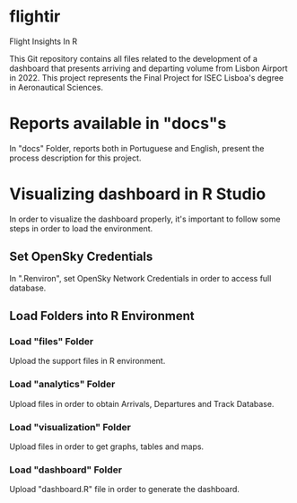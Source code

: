 # flightir
Flight Insights In R

This Git repository contains all files related to the development of a dashboard that presents arriving and departing volume from Lisbon Airport in 2022. This project represents the Final Project for ISEC Lisboa's degree in Aeronautical Sciences. 

# Reports available in "docs"s

In "docs" Folder, reports both in Portuguese and English, present the process description for this project.

# Visualizing dashboard in R Studio

In order to visualize the dashboard properly, it's important to follow some steps in order to load the environment.

## Set OpenSky Credentials

In ".Renviron", set OpenSky Network Credentials in order to access full database.

## Load Folders into R Environment

### Load "files" Folder

Upload the support files in R environment.

### Load "analytics" Folder

Upload files in order to obtain Arrivals, Departures and Track Database.

### Load "visualization" Folder

Upload files in order to get graphs, tables and maps.

### Load "dashboard" Folder

Upload "dashboard.R" file in order to generate the dashboard.